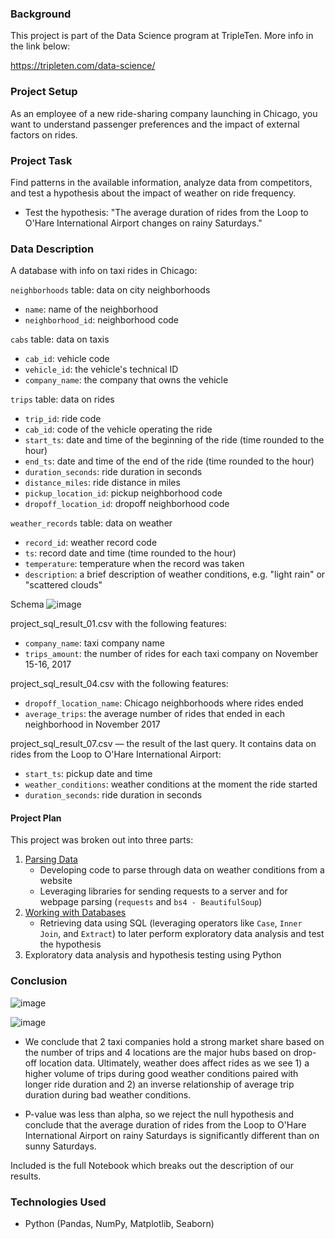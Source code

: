 ### Background

This project is part of the Data Science program at TripleTen. More info in the link below:

https://tripleten.com/data-science/

### Project Setup

As an employee of a new ride-sharing company launching in Chicago, you want to understand passenger preferences and the impact of external factors on rides.

### Project Task

Find patterns in the available information, analyze data from competitors, and test a hypothesis about the impact of weather on ride frequency.

- Test the hypothesis: "The average duration of rides from the Loop to O'Hare International Airport changes on rainy Saturdays." 

### Data Description

A database with info on taxi rides in Chicago:

`neighborhoods` table: data on city neighborhoods
- `name`: name of the neighborhood
- `neighborhood_id`: neighborhood code
     
`cabs` table: data on taxis
- `cab_id`: vehicle code
- `vehicle_id`: the vehicle's technical ID
- `company_name`: the company that owns the vehicle
     
`trips` table: data on rides
- `trip_id`: ride code
- `cab_id`: code of the vehicle operating the ride
- `start_ts`: date and time of the beginning of the ride (time rounded to the hour)
- `end_ts`: date and time of the end of the ride (time rounded to the hour)
- `duration_seconds`: ride duration in seconds
- `distance_miles`: ride distance in miles
- `pickup_location_id`: pickup neighborhood code
- `dropoff_location_id`: dropoff neighborhood code
    
`weather_records` table: data on weather
- `record_id`: weather record code
- `ts`: record date and time (time rounded to the hour)
- `temperature`: temperature when the record was taken
- `description`: a brief description of weather conditions, e.g. "light rain" or "scattered clouds"

Schema
![image](https://github.com/AHijazi11/TripleTen_projects/assets/47305630/afde5b27-351c-4ff0-aeae-f00246e6414f)

project_sql_result_01.csv with the following features:
- `company_name`: taxi company name
- `trips_amount`: the number of rides for each taxi company on November 15-16, 2017
    
project_sql_result_04.csv with the following features:  
- `dropoff_location_name`: Chicago neighborhoods where rides ended
- `average_trips`: the average number of rides that ended in each neighborhood in November 2017

project_sql_result_07.csv — the result of the last query. It contains data on rides from the Loop to O'Hare International Airport:
- `start_ts`: pickup date and time
- `weather_conditions`: weather conditions at the moment the ride started
- `duration_seconds`: ride duration in seconds

#### Project Plan

This project was broken out into three parts: 

1) [Parsing Data](https://github.com/AHijazi11/TripleTen_projects/blob/main/Zuber%20Passenger%20Preferences/parsing_data.py)
    - Developing code to parse through data on weather conditions from a website
    - Leveraging libraries for sending requests to a server and for webpage parsing (`requests` and `bs4 - BeautifulSoup`)
2) [Working with Databases](https://github.com/AHijazi11/TripleTen_projects/blob/main/Zuber%20Passenger%20Preferences/SQL_Queries.md)
    - Retrieving data using SQL (leveraging operators like `Case`, `Inner Join`, and `Extract`) to later perform exploratory data analysis and test the hypothesis
3) Exploratory data analysis and hypothesis testing using Python

### Conclusion
![image](https://github.com/AHijazi11/TripleTen_projects/assets/47305630/f1c0ecab-eaad-4dfe-b1cf-03ad55968423)

![image](https://github.com/AHijazi11/TripleTen_projects/assets/47305630/07876300-d490-4dbd-82c8-7cab34fcdf6f)


- We conclude that 2 taxi companies hold a strong market share based on the number of trips and 4 locations are the major hubs based on drop-off location data. Ultimately, weather does affect rides as we see 1) a higher volume of trips during good weather conditions paired with longer ride duration and 2) an inverse relationship of average trip duration during bad weather conditions. 

- P-value was less than alpha, so we reject the null hypothesis and conclude that the average duration of rides from the Loop to O'Hare International Airport on rainy Saturdays is significantly different than on sunny Saturdays.

Included is the full Notebook which breaks out the description of our results.

### Technologies Used
- Python (Pandas, NumPy, Matplotlib, Seaborn)
